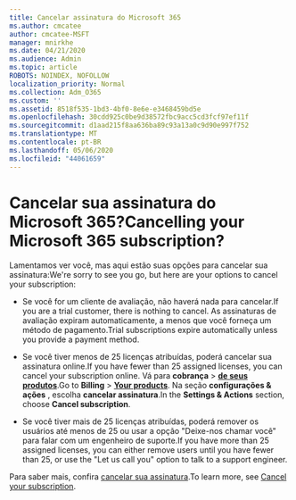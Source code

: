 ```yaml
---
title: Cancelar assinatura do Microsoft 365
ms.author: cmcatee
author: cmcatee-MSFT
manager: mnirkhe
ms.date: 04/21/2020
ms.audience: Admin
ms.topic: article
ROBOTS: NOINDEX, NOFOLLOW
localization_priority: Normal
ms.collection: Adm_O365
ms.custom: ''
ms.assetid: 8518f535-1bd3-4bf0-8e6e-e3468459bd5e
ms.openlocfilehash: 30cdd925c0be9d38572fbc9acc5cd3fcf97ef11f
ms.sourcegitcommit: d1aad215f8aa636ba89c93a13a0c9d90e997f752
ms.translationtype: MT
ms.contentlocale: pt-BR
ms.lasthandoff: 05/06/2020
ms.locfileid: "44061659"
---
```

# <a name="cancelling-your-microsoft-365-subscription"></a><span data-ttu-id="8538f-102">Cancelar sua assinatura do Microsoft 365?</span><span class="sxs-lookup"><span data-stu-id="8538f-102">Cancelling your Microsoft 365 subscription?</span></span>

<span data-ttu-id="8538f-103">Lamentamos ver você, mas aqui estão suas opções para cancelar sua assinatura:</span><span class="sxs-lookup"><span data-stu-id="8538f-103">We're sorry to see you go, but here are your options to cancel your subscription:</span></span>
  
- <span data-ttu-id="8538f-104">Se você for um cliente de avaliação, não haverá nada para cancelar.</span><span class="sxs-lookup"><span data-stu-id="8538f-104">If you are a trial customer, there is nothing to cancel.</span></span> <span data-ttu-id="8538f-105">As assinaturas de avaliação expiram automaticamente, a menos que você forneça um método de pagamento.</span><span class="sxs-lookup"><span data-stu-id="8538f-105">Trial subscriptions expire automatically unless you provide a payment method.</span></span>

- <span data-ttu-id="8538f-106">Se você tiver menos de 25 licenças atribuídas, poderá cancelar sua assinatura online.</span><span class="sxs-lookup"><span data-stu-id="8538f-106">If you have fewer than 25 assigned licenses, you can cancel your subscription online.</span></span> <span data-ttu-id="8538f-107">Vá para **cobrança** \> **[de seus produtos](https://go.microsoft.com/fwlink/p/?linkid=842054)**.</span><span class="sxs-lookup"><span data-stu-id="8538f-107">Go to **Billing** \> **[Your products](https://go.microsoft.com/fwlink/p/?linkid=842054)**.</span></span> <span data-ttu-id="8538f-108">Na seção **configurações & ações** , escolha **cancelar assinatura**.</span><span class="sxs-lookup"><span data-stu-id="8538f-108">In the **Settings & Actions** section, choose **Cancel subscription**.</span></span>

- <span data-ttu-id="8538f-109">Se você tiver mais de 25 licenças atribuídas, poderá remover os usuários até menos de 25 ou usar a opção "Deixe-nos chamar você" para falar com um engenheiro de suporte.</span><span class="sxs-lookup"><span data-stu-id="8538f-109">If you have more than 25 assigned licenses, you can either remove users until you have fewer than 25, or use the "Let us call you" option to talk to a support engineer.</span></span>

<span data-ttu-id="8538f-110">Para saber mais, confira [cancelar sua assinatura](https://docs.microsoft.com/office365/admin/subscriptions-and-billing/cancel-your-subscription).</span><span class="sxs-lookup"><span data-stu-id="8538f-110">To learn more, see [Cancel your subscription](https://docs.microsoft.com/office365/admin/subscriptions-and-billing/cancel-your-subscription).</span></span>